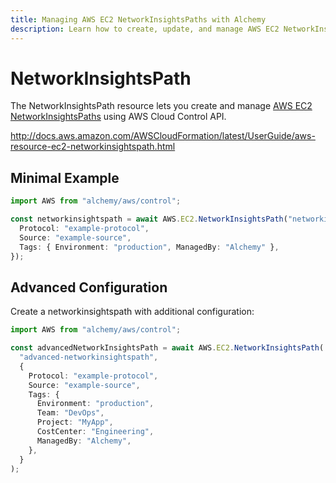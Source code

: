 ```yaml
---
title: Managing AWS EC2 NetworkInsightsPaths with Alchemy
description: Learn how to create, update, and manage AWS EC2 NetworkInsightsPaths using Alchemy Cloud Control.
---
```


# NetworkInsightsPath

The NetworkInsightsPath resource lets you create and manage [AWS EC2 NetworkInsightsPaths](https://docs.aws.amazon.com/ec2/latest/userguide/) using AWS Cloud Control API.

http://docs.aws.amazon.com/AWSCloudFormation/latest/UserGuide/aws-resource-ec2-networkinsightspath.html

## Minimal Example

```ts
import AWS from "alchemy/aws/control";

const networkinsightspath = await AWS.EC2.NetworkInsightsPath("networkinsightspath-example", {
  Protocol: "example-protocol",
  Source: "example-source",
  Tags: { Environment: "production", ManagedBy: "Alchemy" },
});
```

## Advanced Configuration

Create a networkinsightspath with additional configuration:

```ts
import AWS from "alchemy/aws/control";

const advancedNetworkInsightsPath = await AWS.EC2.NetworkInsightsPath(
  "advanced-networkinsightspath",
  {
    Protocol: "example-protocol",
    Source: "example-source",
    Tags: {
      Environment: "production",
      Team: "DevOps",
      Project: "MyApp",
      CostCenter: "Engineering",
      ManagedBy: "Alchemy",
    },
  }
);
```

